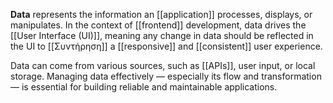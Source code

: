 **Data** represents the information an [[application]] processes, displays, or manipulates. In the context of [[frontend]] development, data drives the [[User Interface (UI)]], meaning any change in data should be reflected in the UI to [[Συντήρηση]] a [[responsive]] and [[consistent]] user experience.

Data can come from various sources, such as [[APIs]], user input, or local storage. Managing data effectively — especially its flow and transformation — is essential for building reliable and maintainable applications.